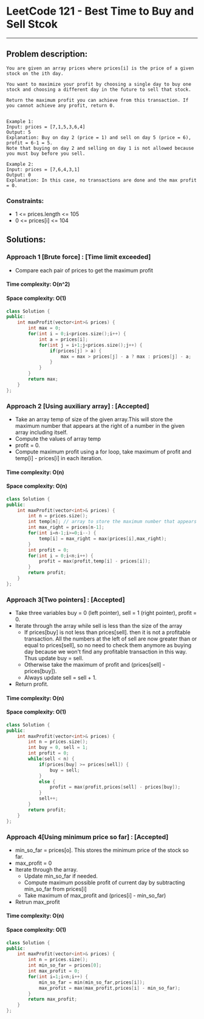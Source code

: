 # LeetCode 121 - Best Time to Buy and Sell Stcok
*** 
## Problem description:
    You are given an array prices where prices[i] is the price of a given stock on the ith day.

    You want to maximize your profit by choosing a single day to buy one stock and choosing a different day in the future to sell that stock.

    Return the maximum profit you can achieve from this transaction. If you cannot achieve any profit, return 0.

    
    Example 1:
    Input: prices = [7,1,5,3,6,4]
    Output: 5
    Explanation: Buy on day 2 (price = 1) and sell on day 5 (price = 6), profit = 6-1 = 5.
    Note that buying on day 2 and selling on day 1 is not allowed because you must buy before you sell.

    Example 2:
    Input: prices = [7,6,4,3,1]
    Output: 0
    Explanation: In this case, no transactions are done and the max profit = 0.

### Constraints:
 * 1 <= prices.length <= 105
 * 0 <= prices[i] <= 104

## Solutions:

### Approach 1 [Brute force] : [Time limit exceeded]
 * Compare each pair of prices to get the maximum profit

#### Time complexity: O(n^2)
#### Space complexity: O(1)

``` cpp
class Solution {
public:
    int maxProfit(vector<int>& prices) {
        int max = 0;
        for(int i = 0;i<prices.size();i++) {
            int a = prices[i];
            for(int j = i+1;j<prices.size();j++) {
                if(prices[j] > a) {
                    max = max > prices[j] - a ? max : prices[j] - a;
                }
            }
        }
        return max;
    }
};
```

### Approach 2 [Using auxiliary array] : [Accepted]
 * Take an array temp of size of the given array.This will store the maximum number that appears at the right of a number in the given array including itself.
 * Compute the values of array temp
 * profit = 0.
 * Compute maximum profit using a for loop, take maximum of profit and temp[i] - prices[i] in each iteration.

#### Time complexity: O(n)
#### Space complexity: O(n)

``` cpp
class Solution {
public:
    int maxProfit(vector<int>& prices) {
        int n = prices.size();
        int temp[n]; // array to store the maximum number that appears at the right of an index
        int max_right = prices[n-1];
        for(int i=n-1;i>=0;i--) {
            temp[i] = max_right = max(prices[i],max_right);
        }
        int profit = 0;
        for(int i = 0;i<n;i++) {
            profit = max(profit,temp[i] - prices[i]);
        }
        return profit;
    }
};
```


### Approach 3[Two pointers] : [Accepted]
 * Take three variables buy = 0 (left pointer), sell = 1 (right pointer), profit = 0.
 * Iterate through the array while sell is less than the size of the array
    * If prices[buy] is not less than prices[sell]. then it is not a profitable transaction. All the numbers at the left of sell are now greater than or equal to prices[sell], so no need to check them anymore as buying day because we won't find any profitable transaction in this way. Thus update buy = sell.
    * Otherwise take the maximum of profit and (prices[sell] - prices[buy]).
    * Always update sell = sell + 1.
 * Return profit.

#### Time complexity: O(n)
#### Space complexity: O(1)

``` cpp
class Solution {
public:
    int maxProfit(vector<int>& prices) {
        int n = prices.size();
        int buy = 0, sell = 1; 
        int profit = 0;
        while(sell < n) {
            if(prices[buy] >= prices[sell]) {
                buy = sell;
            }
            else {
                profit = max(profit,prices[sell] - prices[buy]);
            }
            sell++;
        }
        return profit;
    }
};
```


### Approach 4[Using minimum price so far] : [Accepted]
 * min_so_far = prices[o]. This stores the minimum price of the stock so far.
 * max_profit = 0
 * Iterate through the array.
    * Update min_so_far if needed.
    * Compute maximum possible profit of current day by subtracting min_so_far from prices[i]
    * Take maximum of max_profit and (prices[i] - min_so_far) 
 * Retrun max_profit

#### Time complexity: O(n)
#### Space complexity: O(1)

``` cpp
class Solution {
public:
    int maxProfit(vector<int>& prices) {
        int n = prices.size();
        int min_so_far = prices[0];
        int max_profit = 0;
        for(int i=1;i<n;i++) {
            min_so_far = min(min_so_far,prices[i]);
            max_profit = max(max_profit,prices[i] - min_so_far);
        }
        return max_profit;
    }
};
```
